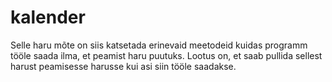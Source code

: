 # kalender
Selle haru mõte on siis katsetada erinevaid meetodeid kuidas programm tööle saada ilma, et peamist haru puutuks.
Lootus on, et saab pullida sellest harust peamisesse harusse kui asi siin tööle saadakse.
